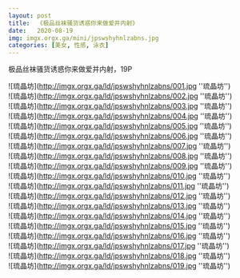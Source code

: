 ```yaml
---
layout: post
title:  《极品丝袜骚货诱惑你来做爱并内射》
date:   2020-08-19
img: imgx.orgx.ga/mini/jpswshyhnlzabns.jpg
categories: [美女, 性感, 泳衣]
---
```


极品丝袜骚货诱惑你来做爱并内射，19P

![琉晶坊](http://imgx.orgx.ga/ld/jpswshyhnlzabns/001.jpg ''琉晶坊'') <br>
![琉晶坊](http://imgx.orgx.ga/ld/jpswshyhnlzabns/002.jpg ''琉晶坊'') <br>
![琉晶坊](http://imgx.orgx.ga/ld/jpswshyhnlzabns/003.jpg ''琉晶坊'') <br>
![琉晶坊](http://imgx.orgx.ga/ld/jpswshyhnlzabns/004.jpg ''琉晶坊'') <br>
![琉晶坊](http://imgx.orgx.ga/ld/jpswshyhnlzabns/005.jpg ''琉晶坊'') <br>
![琉晶坊](http://imgx.orgx.ga/ld/jpswshyhnlzabns/006.jpg ''琉晶坊'') <br>
![琉晶坊](http://imgx.orgx.ga/ld/jpswshyhnlzabns/007.jpg ''琉晶坊'') <br>
![琉晶坊](http://imgx.orgx.ga/ld/jpswshyhnlzabns/008.jpg ''琉晶坊'') <br>
![琉晶坊](http://imgx.orgx.ga/ld/jpswshyhnlzabns/009.jpg ''琉晶坊'') <br>
![琉晶坊](http://imgx.orgx.ga/ld/jpswshyhnlzabns/010.jpg ''琉晶坊'') <br>
![琉晶坊](http://imgx.orgx.ga/ld/jpswshyhnlzabns/011.jpg ''琉晶坊'') <br>
![琉晶坊](http://imgx.orgx.ga/ld/jpswshyhnlzabns/012.jpg ''琉晶坊'') <br>
![琉晶坊](http://imgx.orgx.ga/ld/jpswshyhnlzabns/013.jpg ''琉晶坊'') <br>
![琉晶坊](http://imgx.orgx.ga/ld/jpswshyhnlzabns/014.jpg ''琉晶坊'') <br>
![琉晶坊](http://imgx.orgx.ga/ld/jpswshyhnlzabns/015.jpg ''琉晶坊'') <br>
![琉晶坊](http://imgx.orgx.ga/ld/jpswshyhnlzabns/016.jpg ''琉晶坊'') <br>
![琉晶坊](http://imgx.orgx.ga/ld/jpswshyhnlzabns/017.jpg ''琉晶坊'') <br>
![琉晶坊](http://imgx.orgx.ga/ld/jpswshyhnlzabns/018.jpg ''琉晶坊'') <br>
![琉晶坊](http://imgx.orgx.ga/ld/jpswshyhnlzabns/019.jpg ''琉晶坊'') <br>
